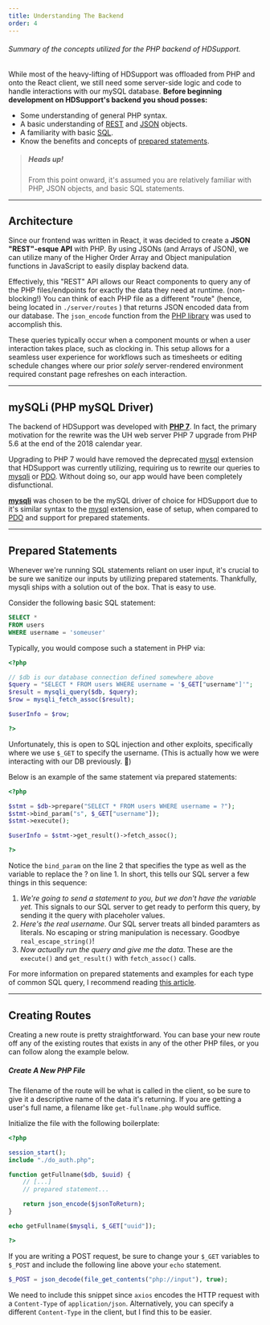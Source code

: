```yaml
---
title: Understanding The Backend
order: 4
---
```


###### Summary of the concepts utilized for the PHP backend of HDSupport.

<section id="intro" aria-label="Introduction to the backend">

While most of the heavy-lifting of HDSupport was offloaded from PHP and onto the React client, we still need some server-side logic and code to handle interactions with our mySQL database. **Before beginning development on HDSupport's backend you shoud posses:**

-   Some understanding of general PHP syntax.
-   A basic understanding of [REST](https://developer.mozilla.org/en-US/docs/Glossary/REST) and [JSON](https://developer.mozilla.org/en-US/docs/Web/JavaScript/Reference/Global_Objects/JSON) objects.
-   A familiarity with basic [SQL](https://www.w3schools.com/sql/).
-   Know the benefits and concepts of [prepared statements](http://php.net/manual/en/mysqli.quickstart.prepared-statements.php).

> ##### Heads up!
>
> From this point onward, it's assumed you are relatively familiar with PHP, JSON objects, and basic SQL statements.

</section>

---

<section id="architecture" aria-label="Backend architecture">

## Architecture

Since our frontend was written in React, it was decided to create a **JSON "REST"-esque API** with PHP. By using JSONs (and Arrays of JSON), we can utilize many of the Higher Order Array and Object manipulation functions in JavaScript to easily display backend data.

Effectively, this "REST" API allows our React components to query any of the PHP files/endpoints for exactly the data they need at runtime. (non-blocking!) You can think of each PHP file as a different "route" (hence, being located in `./server/routes` ) that returns JSON encoded data from our database. The `json_encode` function from the [PHP library](http://php.net/manual/en/function.json-encode.php) was used to accomplish this.

These queries typically occur when a component mounts or when a user interaction takes place, such as clocking in. This setup allows for a seamless user experience for workflows such as timesheets or editing schedule changes where our prior _solely_ server-rendered environment required constant page refreshes on each interaction.

</section>

---

<section id="mysql-driver" aria-label="Which mySQL driver was used?">

## mySQLi (PHP mySQL Driver)

The backend of HDSupport was developed with [**PHP 7**](http://php.net/manual/en/migration70.new-features.php#migration70.new-features.scalar-type-declarations). In fact, the primary motivation for the rewrite was the UH web server PHP 7 upgrade from PHP 5.6 at the end of the 2018 calendar year.

Upgrading to PHP 7 would have removed the deprecated [mysql](http://php.net/manual/en/book.mysql.php) extension that HDSupport was currently utilizing, requiring us to rewrite our queries to [mysqli](http://php.net/manual/en/book.mysqli.php) or [PDO](http://php.net/manual/en/ref.pdo-mysql.php). Without doing so, our app would have been completely disfunctional.

[**mysqli**](http://php.net/manual/en/book.mysqli.php) was chosen to be the mySQL driver of choice for HDSupport due to it's similar syntax to the [mysql](http://php.net/manual/en/book.mysql.php) extension, ease of setup, when compared to [PDO](http://php.net/manual/en/ref.pdo-mysql.php) and support for prepared statements.

</section>

---

<section id="prepared-statements" aria-label="Prepared Statements">

## Prepared Statements

Whenever we're running SQL statements reliant on user input, it's crucial to be sure we sanitize our inputs by utilizing prepared statements. Thankfully, mysqli ships with a solution out of the box. That is easy to use.

Consider the following basic SQL statement:

```sql
SELECT *
FROM users
WHERE username = 'someuser'
```

Typically, you would compose such a statement in PHP via:

```php
<?php

// $db is our database connection defined somewhere above
$query = "SELECT * FROM users WHERE username = '$_GET["username"]'";
$result = mysqli_query($db, $query);
$row = mysqli_fetch_assoc($result);

$userInfo = $row;

?>
```

Unfortunately, this is open to SQL injection and other exploits, specifically where we use `$_GET` to specify the username. (This is actually how we were interacting with our DB previously. 🤔)

Below is an example of the same statement via prepared statements:

```php
<?php

$stmt = $db->prepare("SELECT * FROM users WHERE username = ?");
$stmt->bind_param("s", $_GET["username"]);
$stmt->execute();

$userInfo = $stmt->get_result()->fetch_assoc();

?>
```

Notice the `bind_param` on the line 2 that specifies the type as well as the variable to replace the ? on line 1. In short, this tells our SQL server a few things in this sequence:

1. _We're going to send a statement to you, but we don't have the variable yet._ This signals to our SQL server to get ready to perform this query, by sending it the query with placeholer values.
2. _Here's the real username_. Our SQL server treats all binded paramters as literals. No escaping or string manipulation is necessary. Goodbye `real_escape_string()`!
3. _Now actually run the query and give me the data_. These are the `execute()` and `get_result()` with `fetch_assoc()` calls.

For more information on prepared statements and examples for each type of common SQL query, I recommend reading [this article](https://websitebeaver.com/prepared-statements-in-php-mysqli-to-prevent-sql-injection).

</section>

---

<section id="creating-routes" aria-label="Creating A New Route">

## Creating Routes

Creating a new route is pretty straightforward. You can base your new route off any of the existing routes that exists in any of the other PHP files, or you can follow along the example below.

##### Create A New PHP File

The filename of the route will be what is called in the client, so be sure to give it a descriptive name of the data it's returning. If you are getting a user's full name, a filename like `get-fullname.php` would suffice.

Initialize the file with the following boilerplate:

```php
<?php

session_start();
include "./do_auth.php";

function getFullname($db, $uuid) {
    // [...]
    // prepared statement...

    return json_encode($jsonToReturn);
}

echo getFullname($mysqli, $_GET["uuid"]);

?>
```

If you are writing a POST request, be sure to change your `$_GET` variables to `$_POST` and include the following line above your `echo` statement.

```php
$_POST = json_decode(file_get_contents("php://input"), true);
```

We need to include this snippet since `axios` encodes the HTTP request with a `Content-Type` of `application/json`. Alternatively, you can specify a different `Content-Type` in the client, but I find this to be easier.

</section>
